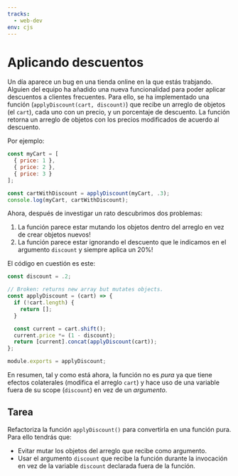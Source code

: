 ```yaml
---
tracks:
  - web-dev
env: cjs
---
```


# Aplicando descuentos

Un día aparece un bug en una tienda online en la que estás trabjando. Alguien
del equipo ha añadido una nueva funcionalidad para poder aplicar descuentos a
clientes frecuentes. Para ello, se ha implementado una función
(`applyDiscount(cart, discount)`) que recibe un arreglo de objetos (el `cart`),
cada uno con un precio, y un porcentaje de descuento. La función retorna un
arreglo de objetos con los precios modificados de acuerdo al descuento.

Por ejemplo:

```js
const myCart = [
  { price: 1 },
  { price: 2 },
  { price: 3 }
];

const cartWithDiscount = applyDiscount(myCart, .3);
console.log(myCart, cartWithDiscount);
```

Ahora, después de investigar un rato descubrimos dos problemas:

1. La función parece estar mutando los objetos dentro del arreglo en vez de
   crear objetos nuevos!
2. La función parece estar ignorando el descuento que le indicamos en el
   argumento `discount` y siempre aplica un 20%!

El código en cuestión es este:

```js
const discount = .2;

// Broken: returns new array but mutates objects.
const applyDiscount = (cart) => {
  if (!cart.length) {
    return [];
  }

  const current = cart.shift();
  current.price *= (1 - discount);
  return [current].concat(applyDiscount(cart));
};

module.exports = applyDiscount;
```

En resumen, tal y como está ahora, la función no es _pura_ ya que tiene efectos
colaterales (modifica el arreglo `cart`) y hace uso de una variable fuera de su
scope (`discount`) en vez de un _argumento_.

## Tarea

Refactoriza la función `applyDiscount()` para convertirla en una función pura.
Para ello tendrás que:

* Evitar mutar los objetos del arreglo que recibe como argumento.
* Usar el argumento `discount` que recibe la función durante la invocación en
  vez de la variable `discount` declarada fuera de la función.

